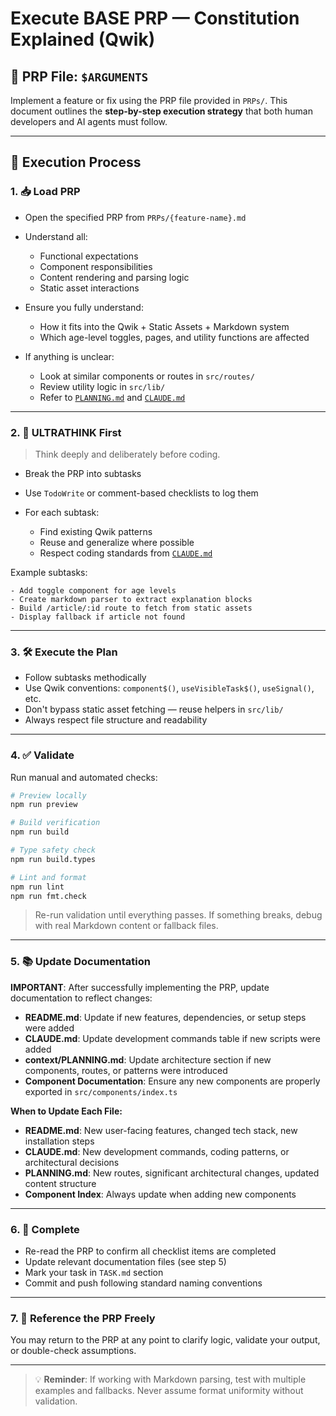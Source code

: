 # Execute BASE PRP — Constitution Explained (Qwik)

## 📄 PRP File: `$ARGUMENTS`

Implement a feature or fix using the PRP file provided in `PRPs/`.
This document outlines the **step-by-step execution strategy** that both human developers and AI agents must follow.

---

## 🧪 Execution Process

### 1. 📥 **Load PRP**

- Open the specified PRP from `PRPs/{feature-name}.md`
- Understand all:

  - Functional expectations
  - Component responsibilities
  - Content rendering and parsing logic
  - Static asset interactions

- Ensure you fully understand:

  - How it fits into the Qwik + Static Assets + Markdown system
  - Which age-level toggles, pages, and utility functions are affected

- If anything is unclear:

  - Look at similar components or routes in `src/routes/`
  - Review utility logic in `src/lib/`
  - Refer to [`PLANNING.md`](../../context/PLANNING.md) and [`CLAUDE.md`](../../CLAUDE.md)

---

### 2. 🧠 **ULTRATHINK First**

> Think deeply and deliberately before coding.

- Break the PRP into subtasks
- Use `TodoWrite` or comment-based checklists to log them
- For each subtask:

  - Find existing Qwik patterns
  - Reuse and generalize where possible
  - Respect coding standards from [`CLAUDE.md`](../../CLAUDE.md)

Example subtasks:

```
- Add toggle component for age levels
- Create markdown parser to extract explanation blocks
- Build /article/:id route to fetch from static assets
- Display fallback if article not found
```

---

### 3. 🛠️ **Execute the Plan**

- Follow subtasks methodically
- Use Qwik conventions: `component$()`, `useVisibleTask$()`, `useSignal()`, etc.
- Don't bypass static asset fetching — reuse helpers in `src/lib/`
- Always respect file structure and readability

---

### 4. ✅ **Validate**

Run manual and automated checks:

```bash
# Preview locally
npm run preview

# Build verification
npm run build

# Type safety check
npm run build.types

# Lint and format
npm run lint
npm run fmt.check
```

> Re-run validation until everything passes.
> If something breaks, debug with real Markdown content or fallback files.

---

### 5. 📚 **Update Documentation**

**IMPORTANT**: After successfully implementing the PRP, update documentation to reflect changes:

- **README.md**: Update if new features, dependencies, or setup steps were added
- **CLAUDE.md**: Update development commands table if new scripts were added
- **context/PLANNING.md**: Update architecture section if new components, routes, or patterns were introduced
- **Component Documentation**: Ensure any new components are properly exported in `src/components/index.ts`

**When to Update Each File:**
- **README.md**: New user-facing features, changed tech stack, new installation steps
- **CLAUDE.md**: New development commands, coding patterns, or architectural decisions  
- **PLANNING.md**: New routes, significant architectural changes, updated content structure
- **Component Index**: Always update when adding new components

---

### 6. 🧾 **Complete**

- Re-read the PRP to confirm all checklist items are completed
- Update relevant documentation files (see step 5)
- Mark your task in `TASK.md` section
- Commit and push following standard naming conventions

---

### 7. 🔁 **Reference the PRP Freely**

You may return to the PRP at any point to clarify logic, validate your output, or double-check assumptions.

---

> 💡 **Reminder**: If working with Markdown parsing, test with multiple examples and fallbacks. Never assume format uniformity without validation.
